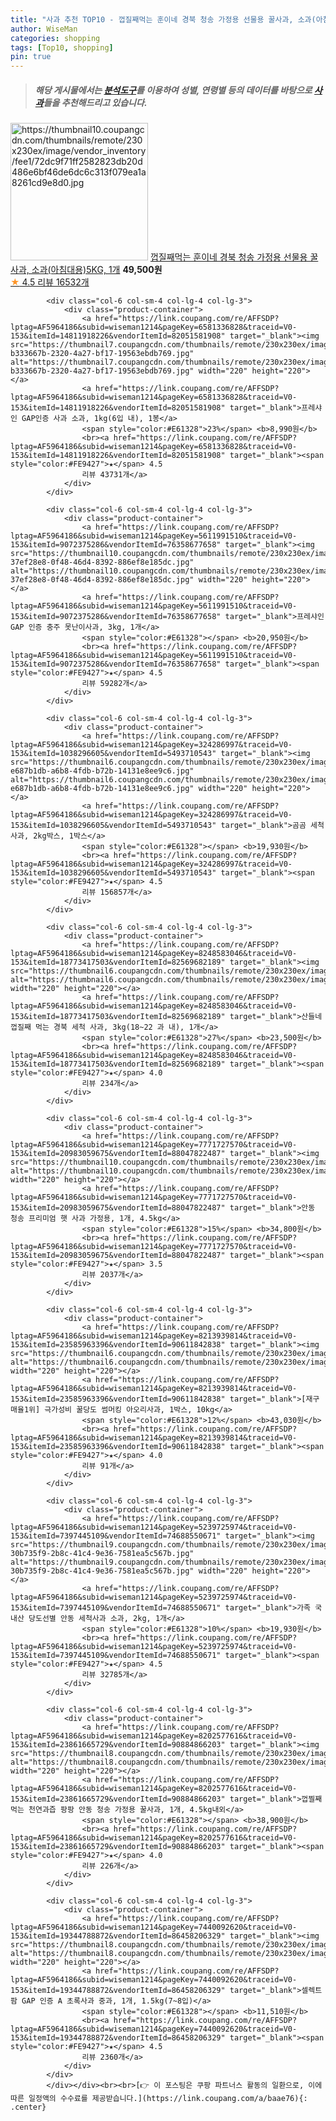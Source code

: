 ```yaml
---
title: "사과 추천 TOP10 - 껍질째먹는 훈이네 경북 청송 가정용 선물용 꿀사과, 소과(아침대용)5KG, 1개"
author: WiseMan
categories: shopping
tags: [Top10, shopping]
pin: true
---
```


> ##### 해당 게시물에서는 [**분석도구**](https://itemscout.io/)를 이용하여 **성별**, **연령별** 등의 데이터를 바탕으로 [**사과**](https://link.coupang.com/a/baae76)들을 추천해드리고 있습니다.
<div class="container"><div class="row">
            <div class="col-6 col-sm-4 col-lg-4 col-lg-3">
                <div class="product-container">
                    <a href="https://link.coupang.com/re/AFFSDP?lptag=AF5964186&subid=wiseman1214&pageKey=7501306793&traceid=V0-153&itemId=19636543289&vendorItemId=75459809171" target="_blank"><img src="https://thumbnail10.coupangcdn.com/thumbnails/remote/230x230ex/image/vendor_inventory/fee1/72dc9f71ff2582823db20d486e6bf46de6dc6c313f079ea1a8261cd9e8d0.jpg" alt="https://thumbnail10.coupangcdn.com/thumbnails/remote/230x230ex/image/vendor_inventory/fee1/72dc9f71ff2582823db20d486e6bf46de6dc6c313f079ea1a8261cd9e8d0.jpg" width="220" height="220"></a>
                    <a href="https://link.coupang.com/re/AFFSDP?lptag=AF5964186&subid=wiseman1214&pageKey=7501306793&traceid=V0-153&itemId=19636543289&vendorItemId=75459809171" target="_blank">껍질째먹는 훈이네 경북 청송 가정용 선물용 꿀사과, 소과(아침대용)5KG, 1개</a>
                    <span style="color:#E61328"></span> <b>49,500원</b>
                    <br><a href="https://link.coupang.com/re/AFFSDP?lptag=AF5964186&subid=wiseman1214&pageKey=7501306793&traceid=V0-153&itemId=19636543289&vendorItemId=75459809171" target="_blank"><span style="color:#FE9427">★</span> 4.5
                    리뷰 16532개</a>
                </div>
            </div>
            
            <div class="col-6 col-sm-4 col-lg-4 col-lg-3">
                <div class="product-container">
                    <a href="https://link.coupang.com/re/AFFSDP?lptag=AF5964186&subid=wiseman1214&pageKey=6581336828&traceid=V0-153&itemId=14811918226&vendorItemId=82051581908" target="_blank"><img src="https://thumbnail7.coupangcdn.com/thumbnails/remote/230x230ex/image/retail/images/14582418444085-b333667b-2320-4a27-bf17-19563ebdb769.jpg" alt="https://thumbnail7.coupangcdn.com/thumbnails/remote/230x230ex/image/retail/images/14582418444085-b333667b-2320-4a27-bf17-19563ebdb769.jpg" width="220" height="220"></a>
                    <a href="https://link.coupang.com/re/AFFSDP?lptag=AF5964186&subid=wiseman1214&pageKey=6581336828&traceid=V0-153&itemId=14811918226&vendorItemId=82051581908" target="_blank">프레샤인 GAP인증 사과 소과, 1kg(6입 내), 1봉</a>
                    <span style="color:#E61328">23%</span> <b>8,990원</b>
                    <br><a href="https://link.coupang.com/re/AFFSDP?lptag=AF5964186&subid=wiseman1214&pageKey=6581336828&traceid=V0-153&itemId=14811918226&vendorItemId=82051581908" target="_blank"><span style="color:#FE9427">★</span> 4.5
                    리뷰 43731개</a>
                </div>
            </div>
            
            <div class="col-6 col-sm-4 col-lg-4 col-lg-3">
                <div class="product-container">
                    <a href="https://link.coupang.com/re/AFFSDP?lptag=AF5964186&subid=wiseman1214&pageKey=5611991510&traceid=V0-153&itemId=9072375286&vendorItemId=76358677658" target="_blank"><img src="https://thumbnail10.coupangcdn.com/thumbnails/remote/230x230ex/image/retail/images/354501738199481-37ef28e8-0f48-46d4-8392-886ef8e185dc.jpg" alt="https://thumbnail10.coupangcdn.com/thumbnails/remote/230x230ex/image/retail/images/354501738199481-37ef28e8-0f48-46d4-8392-886ef8e185dc.jpg" width="220" height="220"></a>
                    <a href="https://link.coupang.com/re/AFFSDP?lptag=AF5964186&subid=wiseman1214&pageKey=5611991510&traceid=V0-153&itemId=9072375286&vendorItemId=76358677658" target="_blank">프레샤인 GAP 인증 충주 못난이사과, 3kg, 1개</a>
                    <span style="color:#E61328"></span> <b>20,950원</b>
                    <br><a href="https://link.coupang.com/re/AFFSDP?lptag=AF5964186&subid=wiseman1214&pageKey=5611991510&traceid=V0-153&itemId=9072375286&vendorItemId=76358677658" target="_blank"><span style="color:#FE9427">★</span> 4.5
                    리뷰 59282개</a>
                </div>
            </div>
            
            <div class="col-6 col-sm-4 col-lg-4 col-lg-3">
                <div class="product-container">
                    <a href="https://link.coupang.com/re/AFFSDP?lptag=AF5964186&subid=wiseman1214&pageKey=324286997&traceid=V0-153&itemId=1038296605&vendorItemId=5493710543" target="_blank"><img src="https://thumbnail6.coupangcdn.com/thumbnails/remote/230x230ex/image/retail/images/1012107513562-e687b1db-a6b8-4fdb-b72b-14131e8ee9c6.jpg" alt="https://thumbnail6.coupangcdn.com/thumbnails/remote/230x230ex/image/retail/images/1012107513562-e687b1db-a6b8-4fdb-b72b-14131e8ee9c6.jpg" width="220" height="220"></a>
                    <a href="https://link.coupang.com/re/AFFSDP?lptag=AF5964186&subid=wiseman1214&pageKey=324286997&traceid=V0-153&itemId=1038296605&vendorItemId=5493710543" target="_blank">곰곰 세척 사과, 2kg박스, 1박스</a>
                    <span style="color:#E61328"></span> <b>19,930원</b>
                    <br><a href="https://link.coupang.com/re/AFFSDP?lptag=AF5964186&subid=wiseman1214&pageKey=324286997&traceid=V0-153&itemId=1038296605&vendorItemId=5493710543" target="_blank"><span style="color:#FE9427">★</span> 4.5
                    리뷰 156857개</a>
                </div>
            </div>
            
            <div class="col-6 col-sm-4 col-lg-4 col-lg-3">
                <div class="product-container">
                    <a href="https://link.coupang.com/re/AFFSDP?lptag=AF5964186&subid=wiseman1214&pageKey=8248583046&traceid=V0-153&itemId=18773417503&vendorItemId=82569682189" target="_blank"><img src="https://thumbnail6.coupangcdn.com/thumbnails/remote/230x230ex/image/vendor_inventory/8eb2/1bb4d9496065a2b868607c39c3dfa4371076074f08a819ea9f1ac84f6290.jpg" alt="https://thumbnail6.coupangcdn.com/thumbnails/remote/230x230ex/image/vendor_inventory/8eb2/1bb4d9496065a2b868607c39c3dfa4371076074f08a819ea9f1ac84f6290.jpg" width="220" height="220"></a>
                    <a href="https://link.coupang.com/re/AFFSDP?lptag=AF5964186&subid=wiseman1214&pageKey=8248583046&traceid=V0-153&itemId=18773417503&vendorItemId=82569682189" target="_blank">산들네 껍질째 먹는 경북 세척 사과, 3kg(18~22 과 내), 1개</a>
                    <span style="color:#E61328">27%</span> <b>23,500원</b>
                    <br><a href="https://link.coupang.com/re/AFFSDP?lptag=AF5964186&subid=wiseman1214&pageKey=8248583046&traceid=V0-153&itemId=18773417503&vendorItemId=82569682189" target="_blank"><span style="color:#FE9427">★</span> 4.0
                    리뷰 234개</a>
                </div>
            </div>
            
            <div class="col-6 col-sm-4 col-lg-4 col-lg-3">
                <div class="product-container">
                    <a href="https://link.coupang.com/re/AFFSDP?lptag=AF5964186&subid=wiseman1214&pageKey=7771727570&traceid=V0-153&itemId=20983059675&vendorItemId=88047822487" target="_blank"><img src="https://thumbnail10.coupangcdn.com/thumbnails/remote/230x230ex/image/vendor_inventory/c249/22d27e9596554ee6fbbf115dfd4e777212742f10dc736aae2cd72f5d6ecc.JPG" alt="https://thumbnail10.coupangcdn.com/thumbnails/remote/230x230ex/image/vendor_inventory/c249/22d27e9596554ee6fbbf115dfd4e777212742f10dc736aae2cd72f5d6ecc.JPG" width="220" height="220"></a>
                    <a href="https://link.coupang.com/re/AFFSDP?lptag=AF5964186&subid=wiseman1214&pageKey=7771727570&traceid=V0-153&itemId=20983059675&vendorItemId=88047822487" target="_blank">안동 청송 프리미엄 햇 사과 가정용, 1개, 4.5kg</a>
                    <span style="color:#E61328">15%</span> <b>34,800원</b>
                    <br><a href="https://link.coupang.com/re/AFFSDP?lptag=AF5964186&subid=wiseman1214&pageKey=7771727570&traceid=V0-153&itemId=20983059675&vendorItemId=88047822487" target="_blank"><span style="color:#FE9427">★</span> 3.5
                    리뷰 2037개</a>
                </div>
            </div>
            
            <div class="col-6 col-sm-4 col-lg-4 col-lg-3">
                <div class="product-container">
                    <a href="https://link.coupang.com/re/AFFSDP?lptag=AF5964186&subid=wiseman1214&pageKey=8213939814&traceid=V0-153&itemId=23585963396&vendorItemId=90611842838" target="_blank"><img src="https://thumbnail6.coupangcdn.com/thumbnails/remote/230x230ex/image/vendor_inventory/817f/e5335ab3f193c414ea4becd2b69eef639bda2d3ffdda8fe49589357cf3f3.jpg" alt="https://thumbnail6.coupangcdn.com/thumbnails/remote/230x230ex/image/vendor_inventory/817f/e5335ab3f193c414ea4becd2b69eef639bda2d3ffdda8fe49589357cf3f3.jpg" width="220" height="220"></a>
                    <a href="https://link.coupang.com/re/AFFSDP?lptag=AF5964186&subid=wiseman1214&pageKey=8213939814&traceid=V0-153&itemId=23585963396&vendorItemId=90611842838" target="_blank">[재구매율1위] 극가성비 꿀당도 썸머킹 아오리사과, 1박스, 10kg</a>
                    <span style="color:#E61328">12%</span> <b>43,030원</b>
                    <br><a href="https://link.coupang.com/re/AFFSDP?lptag=AF5964186&subid=wiseman1214&pageKey=8213939814&traceid=V0-153&itemId=23585963396&vendorItemId=90611842838" target="_blank"><span style="color:#FE9427">★</span> 4.0
                    리뷰 91개</a>
                </div>
            </div>
            
            <div class="col-6 col-sm-4 col-lg-4 col-lg-3">
                <div class="product-container">
                    <a href="https://link.coupang.com/re/AFFSDP?lptag=AF5964186&subid=wiseman1214&pageKey=5239725974&traceid=V0-153&itemId=7397445109&vendorItemId=74688550671" target="_blank"><img src="https://thumbnail9.coupangcdn.com/thumbnails/remote/230x230ex/image/retail/images/4077982470539041-30b735f9-2b8c-41c4-9e36-7581ea5c567b.jpg" alt="https://thumbnail9.coupangcdn.com/thumbnails/remote/230x230ex/image/retail/images/4077982470539041-30b735f9-2b8c-41c4-9e36-7581ea5c567b.jpg" width="220" height="220"></a>
                    <a href="https://link.coupang.com/re/AFFSDP?lptag=AF5964186&subid=wiseman1214&pageKey=5239725974&traceid=V0-153&itemId=7397445109&vendorItemId=74688550671" target="_blank">가족 국내산 당도선별 안동 세척사과 소과, 2kg, 1개</a>
                    <span style="color:#E61328">10%</span> <b>19,930원</b>
                    <br><a href="https://link.coupang.com/re/AFFSDP?lptag=AF5964186&subid=wiseman1214&pageKey=5239725974&traceid=V0-153&itemId=7397445109&vendorItemId=74688550671" target="_blank"><span style="color:#FE9427">★</span> 4.5
                    리뷰 32785개</a>
                </div>
            </div>
            
            <div class="col-6 col-sm-4 col-lg-4 col-lg-3">
                <div class="product-container">
                    <a href="https://link.coupang.com/re/AFFSDP?lptag=AF5964186&subid=wiseman1214&pageKey=8202577616&traceid=V0-153&itemId=23861665729&vendorItemId=90884866203" target="_blank"><img src="https://thumbnail8.coupangcdn.com/thumbnails/remote/230x230ex/image/vendor_inventory/3889/80dfd66b2b660decf428e202a5b44e5b2fc8daddc29fd2a4ede1477734ee.png" alt="https://thumbnail8.coupangcdn.com/thumbnails/remote/230x230ex/image/vendor_inventory/3889/80dfd66b2b660decf428e202a5b44e5b2fc8daddc29fd2a4ede1477734ee.png" width="220" height="220"></a>
                    <a href="https://link.coupang.com/re/AFFSDP?lptag=AF5964186&subid=wiseman1214&pageKey=8202577616&traceid=V0-153&itemId=23861665729&vendorItemId=90884866203" target="_blank">껍찔째 먹는 천연과즙 팡팡 안동 청송 가정용 꿀사과, 1개, 4.5kg내외</a>
                    <span style="color:#E61328"></span> <b>38,900원</b>
                    <br><a href="https://link.coupang.com/re/AFFSDP?lptag=AF5964186&subid=wiseman1214&pageKey=8202577616&traceid=V0-153&itemId=23861665729&vendorItemId=90884866203" target="_blank"><span style="color:#FE9427">★</span> 4.0
                    리뷰 226개</a>
                </div>
            </div>
            
            <div class="col-6 col-sm-4 col-lg-4 col-lg-3">
                <div class="product-container">
                    <a href="https://link.coupang.com/re/AFFSDP?lptag=AF5964186&subid=wiseman1214&pageKey=7440092620&traceid=V0-153&itemId=19344788872&vendorItemId=86458206329" target="_blank"><img src="https://thumbnail8.coupangcdn.com/thumbnails/remote/230x230ex/image/rs_quotation_api/gebnzbj7/178a39e0a5b5491cae72dd2e16c55570.jpg" alt="https://thumbnail8.coupangcdn.com/thumbnails/remote/230x230ex/image/rs_quotation_api/gebnzbj7/178a39e0a5b5491cae72dd2e16c55570.jpg" width="220" height="220"></a>
                    <a href="https://link.coupang.com/re/AFFSDP?lptag=AF5964186&subid=wiseman1214&pageKey=7440092620&traceid=V0-153&itemId=19344788872&vendorItemId=86458206329" target="_blank">셀렉트팜 GAP 인증 A 초록사과 중과, 1개, 1.5kg(7~8입)</a>
                    <span style="color:#E61328"></span> <b>11,510원</b>
                    <br><a href="https://link.coupang.com/re/AFFSDP?lptag=AF5964186&subid=wiseman1214&pageKey=7440092620&traceid=V0-153&itemId=19344788872&vendorItemId=86458206329" target="_blank"><span style="color:#FE9427">★</span> 4.5
                    리뷰 2360개</a>
                </div>
            </div>
            </div></div><br><br>[👉 이 포스팅은 쿠팡 파트너스 활동의 일환으로, 이에 따른 일정액의 수수료를 제공받습니다.](https://link.coupang.com/a/baae76){: .center}